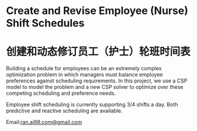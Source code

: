 # Create and Revise Employee (Nurse) Shift Schedules 
# 创建和动态修订员工（护士）轮班时间表

Building a schedule for employees can be an extremely complex optimization problem in which managers must balance employee preferences against scheduling requirements. In this project, we use a CSP model to model the problem and a new CSP solver to optimize over these competing scheduling and preference needs.

Employee shift scheduling is currently supporting 3/4 shifts a day. Both predictive and reactive scheduling are available.




Email:ran.ai98.com@gmail.com

